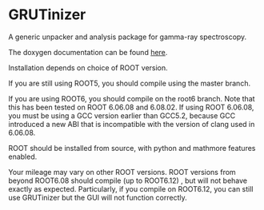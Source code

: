 GRUTinizer
==========

A generic unpacker and analysis package for gamma-ray spectroscopy.

The doxygen documentation can be found [here](https://pcbend.github.io/GRUTinizer).

Installation depends on choice of ROOT version.

If you are still using ROOT5, you should compile using the master branch.

If you are using ROOT6, you should compile on the root6 branch. Note that this has been tested on ROOT 6.06.08 and 6.08.02. If using ROOT 6.06.08, you must be using a GCC version earlier than GCC5.2, because GCC introduced a new ABI that is incompatible with the version of clang used in 6.06.08. 

ROOT should be installed from source, with python and mathmore features enabled.

Your mileage may vary on other ROOT versions. ROOT versions from beyond ROOT6.08 should compile (up to ROOT6.12) , but will not behave exactly as expected. Particularly, if you compile on ROOT6.12, you can still use GRUTinizer but the GUI will not function correctly.
